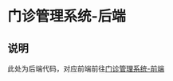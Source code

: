 # 门诊管理系统-后端

## 说明
此处为后端代码，对应前端前往[门诊管理系统-前端](https://github.com/Burnnnnning/MenzhenManagementSystem-frontend)
